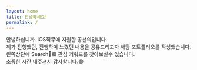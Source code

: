 ```yaml
---
layout: home
title: 안녕하세요!
permalink: /
---
```


안녕하십니까. iOS직무에 지원한 공선의입니다.<br/>
제가 진행했던, 진행하며 느꼈던 내용을 공유드리고자 해당 포트폴리오를 작성했습니다.<br/>
왼쪽상단에 Search:mag_right:로 관심 키워드를 찾아보실수 있습니다.<br/>
소중한 시간 내주셔서 감사합니다.:smile:<br/>
